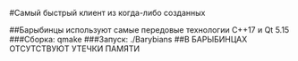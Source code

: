 #Самый быстрый клиент из когда-либо созданных

##Барыбинцы используют самые передовые технологии С++17 и Qt 5.15
###Сборка:
	qmake
###Запуск:
	./Barybians
##В БАРЫБИНЦАХ ОТСУТСТВУЮТ УТЕЧКИ ПАМЯТИ


